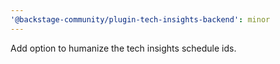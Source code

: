 ```yaml
---
'@backstage-community/plugin-tech-insights-backend': minor
---
```


Add option to humanize the tech insights schedule ids.
